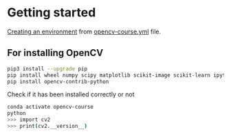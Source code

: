 # Getting started
[Creating an environment](https://docs.conda.io/projects/conda/en/latest/user-guide/tasks/manage-environments.html#creating-an-environment-from-an-environment-yml-file) from [opencv-course.yml](./opencv-course.yml) file.

## For installing OpenCV
```bash
pip3 install --upgrade pip
pip install wheel numpy scipy matplotlib scikit-image scikit-learn ipython dlib
pip install opencv-contrib-python
```
Check if it has been installed correctly or not
```bash
conda activate opencv-course
python
>>> import cv2
>>> print(cv2.__version__)
```
